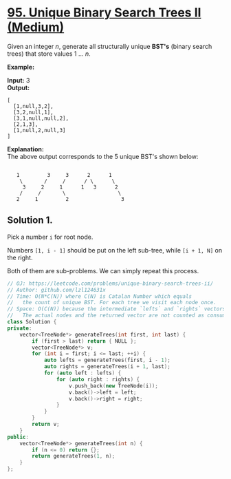 # [95. Unique Binary Search Trees II (Medium)](https://leetcode.com/problems/unique-binary-search-trees-ii/)

Given an integer _n_, generate all structurally unique **BST's** (binary search trees) that store values 1 ... _n_.

**Example:**

**Input:** 3  
**Output:**
```
[
  [1,null,3,2],
  [3,2,null,1],
  [3,1,null,null,2],
  [2,1,3],
  [1,null,2,null,3]
]
```
**Explanation:**  
The above output corresponds to the 5 unique BST's shown below:
```

   1         3     3      2      1
    \       /     /      / \      \
     3     2     1      1   3      2
    /     /       \                 \
   2     1         2                 3
```

## Solution 1.

Pick a number `i` for root node.

Numbers `[1, i - 1]` should be put on the left sub-tree, while `[i + 1, N]` on the right.

Both of them are sub-problems. We can simply repeat this process.

```cpp
// OJ: https://leetcode.com/problems/unique-binary-search-trees-ii/
// Author: github.com/lzl124631x
// Time: O(N*C(N)) where C(N) is Catalan Number which equals
//   the count of unique BST. For each tree we visit each node once.
// Space: O(C(N)) because the intermediate `lefts` and `rights` vectors.
//   The actual nodes and the returned vector are not counted as consumptions.
class Solution {
private:
    vector<TreeNode*> generateTrees(int first, int last) {
        if (first > last) return { NULL };
        vector<TreeNode*> v;
        for (int i = first; i <= last; ++i) {
            auto lefts = generateTrees(first, i - 1);
            auto rights = generateTrees(i + 1, last);
            for (auto left : lefts) {
                for (auto right : rights) {
                    v.push_back(new TreeNode(i));
                    v.back()->left = left;
                    v.back()->right = right;
                }
            }
        }
        return v;
    }
public:
    vector<TreeNode*> generateTrees(int n) {
        if (n <= 0) return {};
        return generateTrees(1, n);
    }
};
```